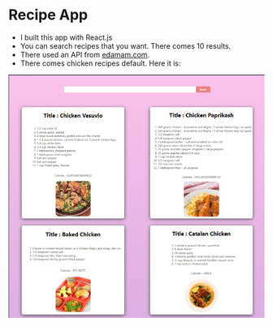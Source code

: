 # Recipe App

- I built this app with React.js
- You can search recipes that you want. There comes 10 results.
- There used an API from [edamam.com](https://www.edamam.com/).
- There comes chicken recipes default. Here it is:

![recipeApp](https://raw.githubusercontent.com/emreharman/recipe-app/master/src/img/recipe.jpg)
